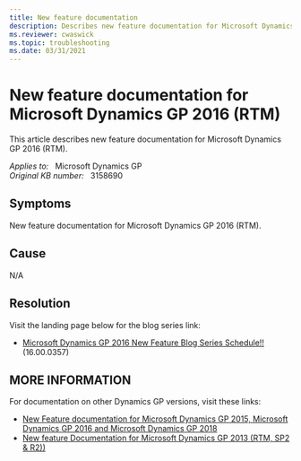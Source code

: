 ```yaml
---
title: New feature documentation
description: Describes new feature documentation for Microsoft Dynamics GP 2016 (RTM).
ms.reviewer: cwaswick
ms.topic: troubleshooting
ms.date: 03/31/2021
---
```

# New feature documentation for Microsoft Dynamics GP 2016 (RTM)

This article describes new feature documentation for Microsoft Dynamics GP 2016 (RTM).

_Applies to:_ &nbsp; Microsoft Dynamics GP  
_Original KB number:_ &nbsp; 3158690

## Symptoms

New feature documentation for Microsoft Dynamics GP 2016 (RTM).

## Cause

N/A

## Resolution

Visit the landing page below for the blog series link:

- [Microsoft Dynamics GP 2016 New Feature Blog Series Schedule!!](https://community.dynamics.com/gp/b/dynamicsgp/posts/microsoft-dynamics-gp-2016-new-features-blog-series-schedule)  (16.00.0357)

## MORE INFORMATION

For documentation on other Dynamics GP versions, visit these links:

- [New Feature documentation for Microsoft Dynamics GP 2015, Microsoft Dynamics GP 2016 and Microsoft Dynamics GP 2018](https://support.microsoft.com/help/3090880)
- [New feature Documentation for Microsoft Dynamics GP 2013 (RTM, SP2 & R2))](https://support.microsoft.com/help/2817178)
